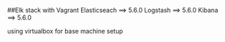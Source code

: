 ##Elk stack with Vagrant
Elasticseach ==> 5.6.0
Logstash ==> 5.6.0
Kibana ==> 5.6.0

using virtualbox for base machine setup
